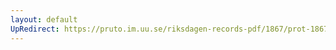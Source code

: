 ```yaml
---
layout: default
UpRedirect: https://pruto.im.uu.se/riksdagen-records-pdf/1867/prot-1867--fk--427/prot-1867--fk--427_073.pdf
---
```

